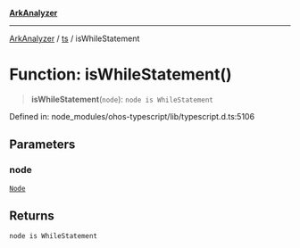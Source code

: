 [**ArkAnalyzer**](../../../../README.md)

***

[ArkAnalyzer](../../../../globals.md) / [ts](../README.md) / isWhileStatement

# Function: isWhileStatement()

> **isWhileStatement**(`node`): `node is WhileStatement`

Defined in: node\_modules/ohos-typescript/lib/typescript.d.ts:5106

## Parameters

### node

[`Node`](../interfaces/Node.md)

## Returns

`node is WhileStatement`
